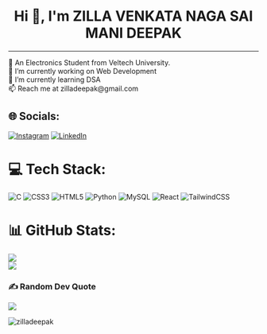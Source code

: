 <h1 align="center">Hi 👋, I'm ZILLA VENKATA NAGA SAI MANI DEEPAK</h1>
<!--<h3 align="center">A passionate frontend developer from India</h3>-->


<!--💻 I'm Venkata Naga Sai Mani Deepak Zilla <br>
📒 Pursuing My Btech 4th Year <br> -->
<hr>
📒 An Electronics Student from Veltech University.<br>
🔭 I’m currently working on Web Development<br>
<!--👯 I’m looking to collaborate on Python<br>-->
🌱 I’m currently learning DSA<br>
📫 Reach me at zilladeepak@gmail.com


## 🌐 Socials:
[![Instagram](https://img.shields.io/badge/Instagram-%23E4405F.svg?logo=Instagram&logoColor=white)](https://instagram.com/hvz_deepak_zilla) [![LinkedIn](https://img.shields.io/badge/LinkedIn-%230077B5.svg?logo=linkedin&logoColor=white)](https://linkedin.com/in/zillavenkatanagasaimanideepak) 

# 💻 Tech Stack:
![C](https://img.shields.io/badge/c-%2300599C.svg?style=flat&logo=c&logoColor=white) ![CSS3](https://img.shields.io/badge/css3-%231572B6.svg?style=flat&logo=css3&logoColor=white) ![HTML5](https://img.shields.io/badge/html5-%23E34F26.svg?style=flat&logo=html5&logoColor=white) ![Python](https://img.shields.io/badge/python-3670A0?style=flat&logo=python&logoColor=ffdd54) ![MySQL](https://img.shields.io/badge/mysql-%2300f.svg?style=flat&logo=mysql&logoColor=white) 
![React](https://img.shields.io/badge/react-%2320232a.svg?style=flat&logo=react&logoColor=%2361DAFB) ![TailwindCSS](https://img.shields.io/badge/tailwindcss-%2338B2AC.svg?style=flat&logo=tailwind-css&logoColor=white)
<!--![Adobe Photoshop](https://img.shields.io/badge/adobephotoshop-%2331A8FF.svg?style=flat&logo=adobephotoshop&logoColor=white) ![Pandas](https://img.shields.io/badge/pandas-%23150458.svg?style=flat&logo=pandas&logoColor=white)-->


# 📊 GitHub Stats:
<!--![](https://github-readme-stats.vercel.app/api?username=zilladeepak&theme=radical&hide_border=false&include_all_commits=false&count_private=false)<br/>-->
![](https://github-readme-streak-stats.herokuapp.com/?user=zilladeepak&theme=radical&hide_border=false)<br/> 
![](https://github-readme-stats.vercel.app/api/toplangs/?username=zilladeepak&theme=radical&hide_border=false&include_all_commits=false&count_private=false&layout=compact)



### ✍️ Random Dev Quote
![](https://quotes-github-readme.vercel.app/api?type=horizontal&theme=radical)


<p align="left"> <img src="https://komarev.com/ghpvc/?username=zilladeepak&label=Profile%20views&color=0e75b6&style=flat" alt="zilladeepak" /> </p>

<!---
zilladeepak/zilladeepak is a ✨ special ✨ repository because its `README.md` (this file) appears on your GitHub profile.
You can click the Preview link to take a look at your changes.
--->
